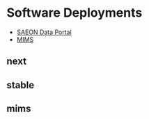 # Software Deployments

<!-- START doctoc generated TOC please keep comment here to allow auto update -->
<!-- DON'T EDIT THIS SECTION, INSTEAD RE-RUN doctoc TO UPDATE -->

- [SAEON Data Portal](#saeon-data-portal)
- [MIMS](#mims)

<!-- END doctoc generated TOC please keep comment here to allow auto update -->

## next
## stable
## mims
